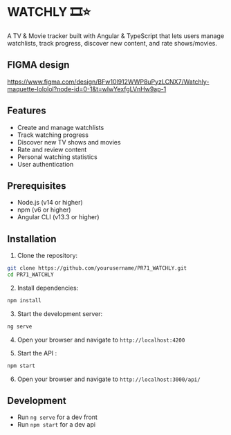# WATCHLY 🎞️⭐

A TV & Movie tracker built with Angular & TypeScript that lets users manage watchlists, track progress, discover new content, and rate shows/movies.

## FIGMA design

https://www.figma.com/design/BFw10l912WWP8uPyzLCNX7/Watchly-maquette-lololol?node-id=0-1&t=wlwYexfgLVnHw9ap-1

## Features

- Create and manage watchlists
- Track watching progress
- Discover new TV shows and movies
- Rate and review content
- Personal watching statistics
- User authentication

## Prerequisites

- Node.js (v14 or higher)
- npm (v6 or higher)
- Angular CLI (v13.3 or higher)

## Installation

1. Clone the repository:
```bash
git clone https://github.com/yourusername/PR71_WATCHLY.git
cd PR71_WATCHLY
```

2. Install dependencies:
```bash
npm install
```

3. Start the development server:
```bash
ng serve
```

4. Open your browser and navigate to `http://localhost:4200`


5. Start the API :
```bash
npm start
```

6. Open your browser and navigate to `http://localhost:3000/api/`

## Development

- Run `ng serve` for a dev front
- Run `npm start` for a dev api

